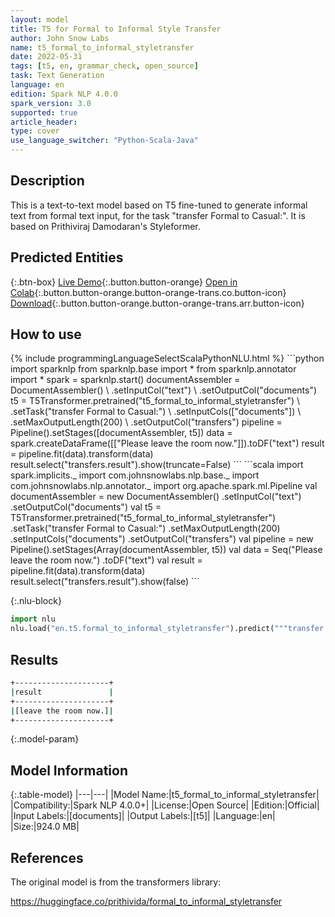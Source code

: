 ```yaml
---
layout: model
title: T5 for Formal to Informal Style Transfer
author: John Snow Labs
name: t5_formal_to_informal_styletransfer
date: 2022-05-31
tags: [t5, en, grammar_check, open_source]
task: Text Generation
language: en
edition: Spark NLP 4.0.0
spark_version: 3.0
supported: true
article_header:
type: cover
use_language_switcher: "Python-Scala-Java"
---
```


## Description

This is a text-to-text model based on T5 fine-tuned to generate informal text from formal text input, for the task "transfer Formal to Casual:". It is based on Prithiviraj Damodaran's Styleformer.

## Predicted Entities



{:.btn-box}
[Live Demo](https://demo.johnsnowlabs.com/public/T5_LINGUISTIC/){:.button.button-orange}
[Open in Colab](https://colab.research.google.com/github/JohnSnowLabs/spark-nlp-workshop/blob/master/tutorials/streamlit_notebooks/T5_LINGUISTIC.ipynb){:.button.button-orange.button-orange-trans.co.button-icon}
[Download](https://s3.amazonaws.com/auxdata.johnsnowlabs.com/public/models/t5_formal_to_informal_styletransfer_en_4.0.0_3.0_1653997939473.zip){:.button.button-orange.button-orange-trans.arr.button-icon}

## How to use



<div class="tabs-box" markdown="1">
{% include programmingLanguageSelectScalaPythonNLU.html %}
```python
import sparknlp
from sparknlp.base import *
from sparknlp.annotator import *
spark = sparknlp.start()
documentAssembler = DocumentAssembler() \
.setInputCol("text") \
.setOutputCol("documents")
t5 = T5Transformer.pretrained("t5_formal_to_informal_styletransfer") \
.setTask("transfer Formal to Casual:") \
.setInputCols(["documents"]) \
.setMaxOutputLength(200) \
.setOutputCol("transfers")
pipeline = Pipeline().setStages([documentAssembler, t5])
data = spark.createDataFrame([["Please leave the room now."]]).toDF("text")
result = pipeline.fit(data).transform(data)
result.select("transfers.result").show(truncate=False)
```
```scala
import spark.implicits._
import com.johnsnowlabs.nlp.base._
import com.johnsnowlabs.nlp.annotator._
import org.apache.spark.ml.Pipeline
val documentAssembler = new DocumentAssembler()
.setInputCol("text")
.setOutputCol("documents")
val t5 = T5Transformer.pretrained("t5_formal_to_informal_styletransfer")
.setTask("transfer Formal to Casual:")
.setMaxOutputLength(200)
.setInputCols("documents")
.setOutputCol("transfers")
val pipeline = new Pipeline().setStages(Array(documentAssembler, t5))
val data = Seq("Please leave the room now.")
.toDF("text")
val result = pipeline.fit(data).transform(data)
result.select("transfers.result").show(false)
```


{:.nlu-block}
```python
import nlu
nlu.load("en.t5.formal_to_informal_styletransfer").predict("""transfer Formal to Casual:""")
```

</div>

## Results

```bash
+---------------------+
|result               |
+---------------------+
|[leave the room now.]|
+---------------------+
```

{:.model-param}
## Model Information

{:.table-model}
|---|---|
|Model Name:|t5_formal_to_informal_styletransfer|
|Compatibility:|Spark NLP 4.0.0+|
|License:|Open Source|
|Edition:|Official|
|Input Labels:|[documents]|
|Output Labels:|[t5]|
|Language:|en|
|Size:|924.0 MB|

## References

The original model is from the transformers library:

https://huggingface.co/prithivida/formal_to_informal_styletransfer